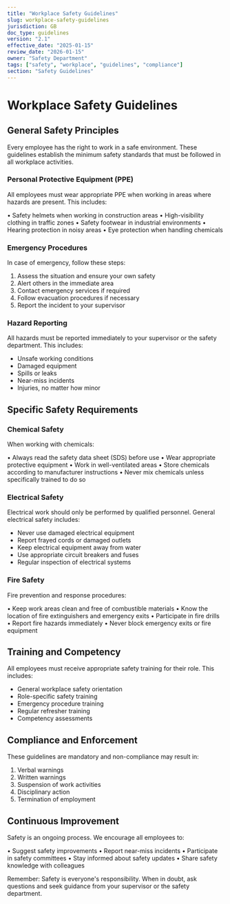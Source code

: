 ```yaml
---
title: "Workplace Safety Guidelines"
slug: workplace-safety-guidelines
jurisdiction: GB
doc_type: guidelines
version: "2.1"
effective_date: "2025-01-15"
review_date: "2026-01-15"
owner: "Safety Department"
tags: ["safety", "workplace", "guidelines", "compliance"]
section: "Safety Guidelines"
---
```


# Workplace Safety Guidelines

## General Safety Principles

Every employee has the right to work in a safe environment. These guidelines establish the minimum safety standards that must be followed in all workplace activities.

### Personal Protective Equipment (PPE)

All employees must wear appropriate PPE when working in areas where hazards are present. This includes:

• Safety helmets when working in construction areas
• High-visibility clothing in traffic zones
• Safety footwear in industrial environments
• Hearing protection in noisy areas
• Eye protection when handling chemicals

### Emergency Procedures

In case of emergency, follow these steps:

1. Assess the situation and ensure your own safety
2. Alert others in the immediate area
3. Contact emergency services if required
4. Follow evacuation procedures if necessary
5. Report the incident to your supervisor

### Hazard Reporting

All hazards must be reported immediately to your supervisor or the safety department. This includes:

- Unsafe working conditions
- Damaged equipment
- Spills or leaks
- Near-miss incidents
- Injuries, no matter how minor

## Specific Safety Requirements

### Chemical Safety

When working with chemicals:

• Always read the safety data sheet (SDS) before use
• Wear appropriate protective equipment
• Work in well-ventilated areas
• Store chemicals according to manufacturer instructions
• Never mix chemicals unless specifically trained to do so

### Electrical Safety

Electrical work should only be performed by qualified personnel. General electrical safety includes:

- Never use damaged electrical equipment
- Report frayed cords or damaged outlets
- Keep electrical equipment away from water
- Use appropriate circuit breakers and fuses
- Regular inspection of electrical systems

### Fire Safety

Fire prevention and response procedures:

• Keep work areas clean and free of combustible materials
• Know the location of fire extinguishers and emergency exits
• Participate in fire drills
• Report fire hazards immediately
• Never block emergency exits or fire equipment

## Training and Competency

All employees must receive appropriate safety training for their role. This includes:

- General workplace safety orientation
- Role-specific safety training
- Emergency procedure training
- Regular refresher training
- Competency assessments

## Compliance and Enforcement

These guidelines are mandatory and non-compliance may result in:

1. Verbal warnings
2. Written warnings
3. Suspension of work activities
4. Disciplinary action
5. Termination of employment

## Continuous Improvement

Safety is an ongoing process. We encourage all employees to:

• Suggest safety improvements
• Report near-miss incidents
• Participate in safety committees
• Stay informed about safety updates
• Share safety knowledge with colleagues

Remember: Safety is everyone's responsibility. When in doubt, ask questions and seek guidance from your supervisor or the safety department.
